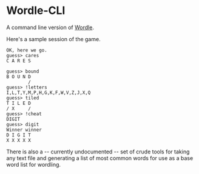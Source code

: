 # Wordle-CLI
A command line version of [Wordle](https://www.powerlanguage.co.uk/wordle/).

Here's a sample session of the game.

```
OK, here we go.
guess> cares
C A R E S
         
guess> bound
B O U N D
        /
guess> !letters
I,L,T,Y,M,P,H,G,K,F,W,V,Z,J,X,Q
guess> tiled
T I L E D
/ X     /
guess> !cheat
DIGIT
guess> digit
Winner winner
D I G I T
X X X X X
```


There is also a -- currently undocumented --
set of crude tools for taking any text file and generating
a list of most common words for use as a base word list for
wordling.


